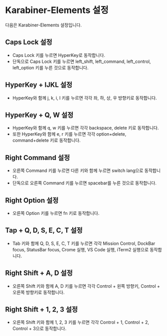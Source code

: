 # Karabiner-Elements 설정

다음은 Karabiner-Elements 설정입니다.

## Caps Lock 설정

- Caps Lock 키를 누르면 HyperKey로 동작합니다.
- 단독으로 Caps Lock 키를 누르면 left_shift, left_command, left_control, left_option 키를 누른 것으로 동작합니다.

## HyperKey + IJKL 설정

- HyperKey와 함께 j, k, i, l 키를 누르면 각각 좌, 하, 상, 우 방향키로 동작합니다.

## HyperKey + Q, W 설정

- HyperKey와 함께 q, w 키를 누르면 각각 backspace, delete 키로 동작합니다.
- 또한 HyperKey와 함께 e, r 키를 누르면 각각 option+delete, command+delete 키로 동작합니다.

## Right Command 설정

- 오른쪽 Command 키를 누르면 다른 키와 함께 누르면 switch lang으로 동작합니다.
- 단독으로 오른쪽 Command 키를 누르면 spacebar를 누른 것으로 동작합니다.

## Right Option 설정

- 오른쪽 Option 키를 누르면 fn 키로 동작합니다.

## Tap + Q, D, S, E, C, T 설정

- Tab 키와 함께 Q, D, S, E, C, T 키를 누르면 각각 Mission Control, DockBar focus, StatusBar focus, Crome 실행, VS Code 실행, iTerm2 실행으로 동작합니다.

## Right Shift + A, D 설정

- 오른쪽 Shift 키와 함께 A, D 키를 누르면 각각 Control + 왼쪽 방향키, Control + 오른쪽 방향키로 동작합니다.

## Right Shift + 1, 2, 3 설정

- 오른쪽 Shift 키와 함께 1, 2, 3 키를 누르면 각각 Control + 1, Control + 2, Control + 3으로 동작합니다.
